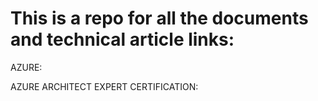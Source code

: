 # This is a repo for all the documents and technical article links:

AZURE:


AZURE ARCHITECT EXPERT CERTIFICATION:

